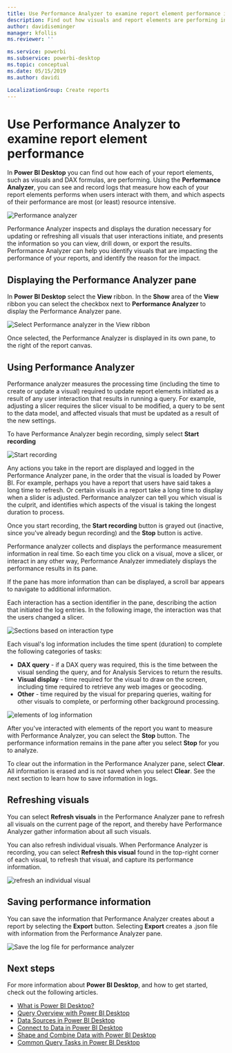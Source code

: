 ```yaml
---
title: Use Performance Analyzer to examine report element performance in Power BI Desktop
description: Find out how visuals and report elements are performing in terms of resource usage and responsiveness
author: davidiseminger
manager: kfollis
ms.reviewer: ''

ms.service: powerbi
ms.subservice: powerbi-desktop
ms.topic: conceptual
ms.date: 05/15/2019
ms.author: davidi

LocalizationGroup: Create reports
---
```

# Use Performance Analyzer to examine report element performance

In **Power BI Desktop** you can find out how each of your report elements, such as visuals and DAX formulas, are performing. Using the **Performance Analyzer**, you can see and record logs that measure how each of your report elements performs when users interact with them, and which aspects of their performance are most (or least) resource intensive.

![Performance analyzer](media/desktop-performance-analyzer/performance-analyzer-01.png)

Performance Analyzer inspects and displays the duration necessary for updating or refreshing all visuals that user interactions initiate, and presents the information so you can view, drill down, or export the results. Performance Analyzer can help you identify visuals that are impacting the performance of your reports, and identify the reason for the impact.

## Displaying the Performance Analyzer pane

In **Power BI Desktop** select the **View** ribbon. In the **Show** area of the **View** ribbon you can select the checkbox next to **Performance Analyzer** to display the Performance Analyzer pane.

![Select Performance analyzer in the View ribbon](media/desktop-performance-analyzer/performance-analyzer-02.png)

Once selected, the Performance Analyzer is displayed in its own pane, to the right of the report canvas.

## Using Performance Analyzer

Performance analyzer measures the processing time (including the time to create or update a visual) required to update report elements initiated as a result of any user interaction that results in running a query. For example, adjusting a slicer requires the slicer visual to be modified, a query to be sent to the data model, and affected visuals that must be updated as a result of the new settings. 

To have Performance Analyzer begin recording, simply select **Start recording**

![Start recording](media/desktop-performance-analyzer/performance-analyzer-03.png)

Any actions you take in the report are displayed and logged in the Performance Analyzer pane, in the order that the visual is loaded by Power BI. For example, perhaps you have a report that users have said takes a long time to refresh. Or certain visuals in a report take a long time to display when a slider is adjusted. Performance analyzer can tell you which visual is the culprit, and identifies which aspects of the visual is taking the longest duration to process. 

Once you start recording, the **Start recording** button is grayed out (inactive, since you've already begun recording) and the **Stop** button is active. 

Performance analyzer collects and displays the performance measurement information in real time. So each time you click on a visual, move a slicer, or interact in any other way, Performance Analyzer immediately displays the performance results in its pane.

If the pane has more information than can be displayed, a scroll bar appears to navigate to additional information.

Each interaction has a section identifier in the pane, describing the action that initiated the log entries. In the following image, the interaction was that the users changed a slicer.

![Sections based on interaction type](media/desktop-performance-analyzer/performance-analyzer-04.png)

Each visual's log information includes the time spent (duration) to complete the following categories of tasks:

* **DAX query** - if a DAX query was required, this is the time between the visual sending the query, and for Analysis Services to return the results.
* **Visual display** - time required for the visual to draw on the screen, including time required to retrieve any web images or geocoding. 
* **Other** - time required by the visual for preparing queries, waiting for other visuals to complete, or performing other background processing.

![elements of log information](media/desktop-performance-analyzer/performance-analyzer-06.png)

After you've interacted with elements of the report you want to measure with Performance Analyzer, you can select the **Stop** button. The performance information remains in the pane after you select **Stop** for you to analyze.

To clear out the information in the Performance Analyzer pane, select **Clear**. All information is erased and is not saved when you select **Clear**. See the next section to learn how to save information in logs. 

## Refreshing visuals

You can select **Refresh visuals** in the Performance Analyzer pane to refresh all visuals on the current page of the report, and thereby have Performance Analyzer gather information about all such visuals.

You can also refresh individual visuals. When Performance Analyzer is recording, you can select **Refresh this visual** found in the top-right corner of each visual, to refresh that visual, and capture its performance information.

![refresh an individual visual](media/desktop-performance-analyzer/performance-analyzer-07.png)

## Saving performance information

You can save the information that Performance Analyzer creates about a report by selecting the **Export** button. Selecting **Export** creates a .json file with information from the Performance Analyzer pane. 

![Save the log file for performance analyzer](media/desktop-performance-analyzer/performance-analyzer-05.png)


## Next steps
For more information about **Power BI Desktop**, and how to get started, check out the following articles.

* [What is Power BI Desktop?](desktop-what-is-desktop.md)
* [Query Overview with Power BI Desktop](desktop-query-overview.md)
* [Data Sources in Power BI Desktop](desktop-data-sources.md)
* [Connect to Data in Power BI Desktop](desktop-connect-to-data.md)
* [Shape and Combine Data with Power BI Desktop](desktop-shape-and-combine-data.md)
* [Common Query Tasks in Power BI Desktop](desktop-common-query-tasks.md)   

